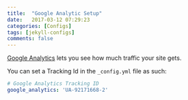 ```yaml
---
title:  "Google Analytic Setup"
date:   2017-03-12 07:29:23
categories: [Configs]
tags: [jekyll-configs]
comments: false
---
```


[Google Analytics](https://analytics.google.com/) lets you see how much traffic your site gets.

You can set a Tracking Id in the `_config.yml` file as such:

```yml
# Google Analytics Tracking ID
google_analytics: 'UA-92171668-2'
```
